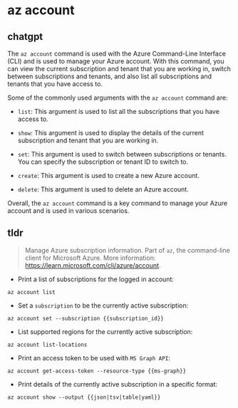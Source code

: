 # az account 
## chatgpt 
The `az account` command is used with the Azure Command-Line Interface (CLI) and is used to manage your Azure account. With this command, you can view the current subscription and tenant that you are working in, switch between subscriptions and tenants, and also list all subscriptions and tenants that you have access to.

Some of the commonly used arguments with the `az account` command are:

- `list`: This argument is used to list all the subscriptions that you have access to.

- `show`: This argument is used to display the details of the current subscription and tenant that you are working in.

- `set`: This argument is used to switch between subscriptions or tenants. You can specify the subscription or tenant ID to switch to.

- `create`: This argument is used to create a new Azure account.

- `delete`: This argument is used to delete an Azure account.

Overall, the `az account` command is a key command to manage your Azure account and is used in various scenarios. 

## tldr 
 
> Manage Azure subscription information.
> Part of `az`, the command-line client for Microsoft Azure.
> More information: <https://learn.microsoft.com/cli/azure/account>.

- Print a list of subscriptions for the logged in account:

`az account list`

- Set a `subscription` to be the currently active subscription:

`az account set --subscription {{subscription_id}}`

- List supported regions for the currently active subscription:

`az account list-locations`

- Print an access token to be used with `MS Graph API`:

`az account get-access-token --resource-type {{ms-graph}}`

- Print details of the currently active subscription in a specific format:

`az account show --output {{json|tsv|table|yaml}}`
